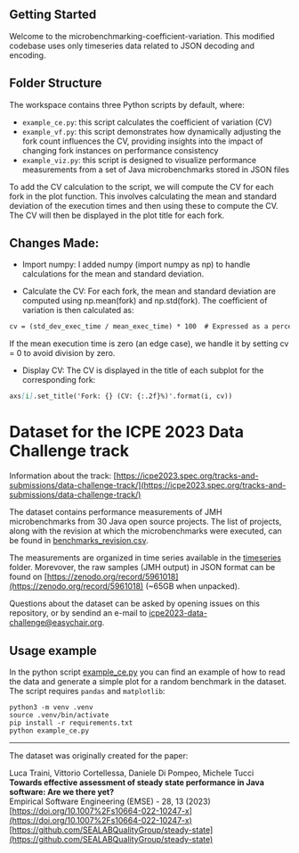 
## Getting Started

Welcome to the microbenchmarking-coefficient-variation.  This modified codebase uses only timeseries data related to JSON decoding and encoding.

## Folder Structure

The workspace contains three Python scripts by default, where:

- `example_ce.py`: this script calculates the coefficient of variation (CV)
- `example_vf.py`: this script demonstrates how dynamically adjusting the fork count influences the CV, providing insights into the impact of changing fork instances on performance consistency
- `example_viz.py`: this script is designed to visualize performance measurements from a set of Java microbenchmarks stored in JSON files

To add the CV calculation to the script, we will compute the CV for each fork in the plot function.  This involves calculating the mean and standard deviation of the execution times and then using these to compute the CV. The CV will then be displayed in the plot title for each fork.

## Changes Made:

- Import numpy: I added numpy (import numpy as np) to handle calculations for the mean and standard deviation.

- Calculate the CV: For each fork, the mean and standard deviation are computed using np.mean(fork) and np.std(fork).  The coefficient of variation is then calculated as:

```markdown
cv = (std_dev_exec_time / mean_exec_time) * 100  # Expressed as a percentage
```

If the mean execution time is zero (an edge case), we handle it by setting cv = 0 to avoid division by zero.

- Display CV: The CV is displayed in the title of each subplot for the corresponding fork:

```markdown
axs[i].set_title('Fork: {} (CV: {:.2f}%)'.format(i, cv))
```

# Dataset for the ICPE 2023 Data Challenge track

Information about the track:
[https://icpe2023.spec.org/tracks-and-submissions/data-challenge-track/](https://icpe2023.spec.org/tracks-and-submissions/data-challenge-track/)

The dataset contains performance measurements of JMH microbenchmarks from 30 Java open source projects. The list of projects, along with the revision at which the microbenchmarks were executed, can be found in [benchmarks_revision.csv](benchmarks_revision.csv).

The measurements are organized in time series available in the [timeseries](timeseries) folder. Morevover, the raw samples (JMH output) in JSON format can be found on [https://zenodo.org/record/5961018](https://zenodo.org/record/5961018) (~65GB when unpacked).

Questions about the dataset can be asked by opening issues on this repository, or by sendind an e-mail to icpe2023-data-challenge@easychair.org.

## Usage example

In the python script [example_ce.py](example_ce.py) you can find an example of how to read the data and generate a simple plot for a random benchmark in the dataset. The script requires `pandas` and `matplotlib`:
```
python3 -m venv .venv
source .venv/bin/activate
pip install -r requirements.txt
python example_ce.py
```

---

The dataset was originally created for the paper:

Luca Traini, Vittorio Cortellessa, Daniele Di Pompeo, Michele Tucci  
**Towards effective assessment of steady state performance in Java software: Are we there yet?**  
Empirical Software Engineering (EMSE) - 28, 13 (2023)  
[https://doi.org/10.1007%2Fs10664-022-10247-x](https://doi.org/10.1007%2Fs10664-022-10247-x)  
[https://github.com/SEALABQualityGroup/steady-state](https://github.com/SEALABQualityGroup/steady-state)
